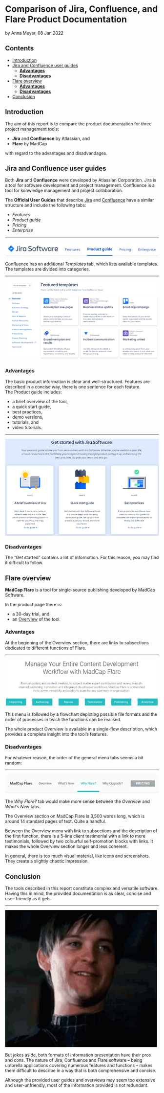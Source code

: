 <!-- omit in toc -->
# Comparison of Jira, Confluence, and Flare Product Documentation
by Anna Meyer, 08 Jan 2022

<!-- omit in toc -->
## Contents

- [Introduction](#introduction)
- [Jira and Confluence user guides](#jira-and-confluence-user-guides)
  - [**Advantages**](#advantages)
  - [**Disadvantages**](#disadvantages)
- [Flare overview](#flare-overview)
  - [**Advantages**](#advantages-1)
  - [**Disadvantages**](#disadvantages-1)
- [Conclusion](#conclusion)


## Introduction
The aim of this report is to compare the product documentation for three project management tools:  

* **Jira** and **Confluence** by Atlassian, and  
* **Flare** by MadCap  

with regard to the advantages and disadvandages.  

## Jira and Confluence user guides
Both **Jira** and **Confluence** were developed by Atlassian Corporation. Jira is a tool for software development and project management. Confluence is a tool for konwledge management and project collaboration.  

The **Official User Guides** that describe [Jira](https://www.atlassian.com/software/jira/guides) and [Confluence](https://www.atlassian.com/software/confluence/guides) have a similar structure and include the following tabs:  
* *Features*
* *Product guide*
* *Pricing*
* *Enterprise*  
___
![Tabs](pics/Tabs.png)

Confluence has an additional *Templates* tab, which lists available templates. The templates are divided into categories.  
___
![Templates](pics/Confluence.png)  


### **Advantages**
The basic product information is clear and well-structured. Features are described in a concise way, there is one sentence for each feature.  
The Product guide includes: 
* a brief overview of the tool, 
* a quick start guide, 
* best practices, 
* demo versions, 
* tutorials, and 
* video tutorials.  
___
![Tabs](pics/Jira.png)

### **Disadvantages**
The “Get started” contains a lot of information. For this reason, you may find it difficult to follow.

## Flare overview
**MadCap Flare** is a tool for single-source publishing developed by MadCap Software.  

In the product page there is:  
* a 30-day trial, and 
* an [Overview](https://www.madcapsoftware.com/products/flare/#content) of the tool.

### **Advantages**
At the beginning of the Overview section, there are links to subsections dedicated to different functions of Flare.
___
![Flare](pics/Flare.png)

This menu is followed by a flowchart depicting possible file formats and the order of processes in twich the functions can be realised.

The whole product Overview is available in a single-flow description, which provides a complete insight into the tool’s features.

### **Disadvantages**
For whatever reason, the order of the general menu tabs seems a bit random:  

___
![Flare Tabs](pics/Flare_Menu.png)

The *Why Flare?* tab would make more sense between the *Overview* and *What’s New* tabs.  

The Overview section on MadCap Flare is 3,500 words long, which is around 14 standard pages of text. Quite a handful.  

Between the Overview menu with link to subsections and the description of the first function, there is a 5-line client testimonial with a link to more testimonials, followed by two colourful self-promotion blocks with links. It makes the whole Overview section longer and less coherent.  

In general, there is too much visual material, like icons and screenshots. They create a slightly chaotic impression.  

## Conclusion
The tools described in this report constitute complex and versatile software. Having this in mind, the provided documentation is as clear, concise and user-friendly as it gets.  

___
![Cry](pics/spider-man-gonna-cry.gif)

But jokes aside, both formats of information presentation have their pros and cons. The nature of Jira, Confluence and Flare software – being umbrella applications covering numerous features and functions – makes them difficult to describe in a way that is both comprehensive and concise.  

Although the provided user guides and overviews may seem too extensive and user-unfriendly, most of the information provided is not redundant.